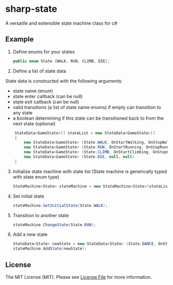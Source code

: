 # sharp-state

A versatile and extensible state machine class for c#

## Example

1. Define enums for your states

	```csharp
	public enum State {WALK, RUN, CLIMB, DIE};
	```

2. Define a list of state data

  State data is constructed with the following arguments:
  - state name (enum)
  - state enter callback (can be null)
  - state exit callback (can be null)
  - valid transitions (a list of state name enums) if empty can transition to any state
  - a boolean determining if this state can be transitioned back to from the next state (optional)
  
	
```csharp
	StateData<GameState>[] stateList = new StateData<GameState>[]
	{
		new StateData<GameState> (State.WALK, OnStartWalking, OnStopWalking, new GameState[]{State.RUN, State.CLIMB, State.DIE}),
		new StateData<GameState> (State.RUN, OnStartRunning, OnStopRunning, new GameState[]{GameState.WALK, State.CLIMB, State.DIE}),
		new StateData<GameState> (State.CLIMB, OnStartClimbing, OnStopClimbing, new GameState[]{GameState.WALK, State.DIE}),
		new StateData<GameState> (State.DIE, null, null)
	}
```

3. Initialize state machine with state list (State machine is generically typed with state enum type)

	```csharp
	StateMachine<State> stateMachine = new StateMachine<State>(stateList);
	```
4. Set initial state

	```csharp
	stateMachine.SetInitialState(State.WALK);
	```  
  
5. Transition to another state

	```csharp
	stateMachine.ChangeState(State.RUN);
	```

6. Add a new state

	```csharp
	StateData<State> newState = new StateData<State> (State.DANCE, OnStartDancing, OnStopDancing);
	stateMachine.AddState(newState);
	```

## License
The MIT License (MIT). Please see [License File](https://github.com/sandyklark/sharp-messenger/blob/master/LICENSE.md) for more information.
